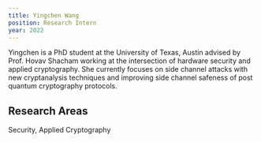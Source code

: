 ```yaml
---
title: Yingchen Wang
position: Research Intern
year: 2022
---
```


Yingchen is a PhD student at the University of Texas, Austin advised by Prof. Hovav Shacham working at the intersection of hardware security and applied cryptography. She currently focuses on side channel attacks with new cryptanalysis techniques and improving side channel safeness of post quantum cryptography protocols.

## Research Areas
Security, Applied Cryptography
